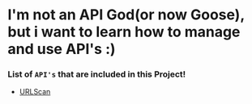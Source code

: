 <h1> I'm not an API God(or now Goose), but i want to learn how to manage and use API's :)</h1>

<h3>List of <code>API's</code> that are included in this Project!</h3>
<ul>
    <li><a href="https://urlscan.io/docs/api/">URLScan</a>
</ul>
